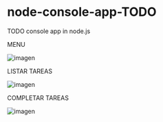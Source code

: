 # node-console-app-TODO
TODO console app in node.js

MENU

![imagen](https://user-images.githubusercontent.com/19432801/154002114-b7f5f587-36c0-4133-93e2-a49a9fea5294.png)

LISTAR TAREAS

![imagen](https://user-images.githubusercontent.com/19432801/154002230-baf867d9-8a8b-45df-8191-0fdcad5a20b1.png)

COMPLETAR TAREAS

![imagen](https://user-images.githubusercontent.com/19432801/154002308-0317959b-3ba1-4668-aeb5-6f9c4f1141b3.png)


